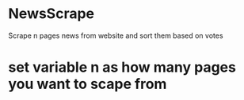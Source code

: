 # NewsScrape
Scrape n pages news from website and sort them based on votes 
# set variable n as how many pages you want to scape from
